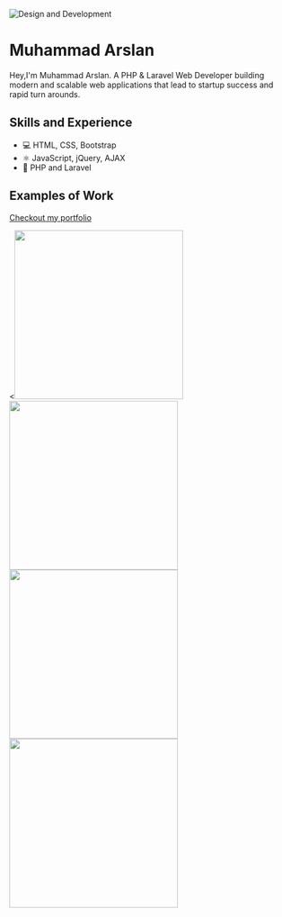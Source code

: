 ![Design and Development](https://i.ibb.co/mBzZHfN/Whats-App-Image-2023-07-29-at-1-03-59-PM.jpg)

# Muhammad Arslan
Hey,I'm Muhammad Arslan. A PHP & Laravel Web Developer building modern and scalable web applications that lead to startup success and rapid turn arounds.

## Skills and Experience
* 💻 HTML, CSS, Bootstrap
* ⚛ JavaScript, jQuery, AJAX
* 📱 PHP and Laravel

## Examples of Work

[Checkout my portfolio](https://arslanstack.github.io)

<p float="left">
  <<img src="https://i.ibb.co/pxCvT7Y/helix.jpg" width="300" > 
  <img src="https://i.ibb.co/sK0c6Nv/mockup1.jpg" width="300" >
    <img src="https://i.ibb.co/2tNPBzC/mockup2.jpg" width="300" >
<img src="https://i.ibb.co/wQVzS53/gym.jpg" width="300" >
</p>


